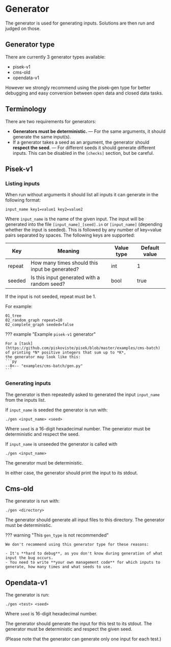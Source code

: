 # Generator
The generator is used for generating inputs. Solutions are then run and judged on those.

## Generator type
There are currently 3 generator types available:

- pisek-v1
- cms-old
- opendata-v1

However we strongly recommend using the pisek-gen type
for better debugging and easy conversion between open data and closed data tasks.

## Terminology
There are two requirements for generators:

- **Generators must be deterministic.** — For the same arguments, it should generate the same input(s).
- If a generator takes a seed as an argument, the generator should **respect the seed**. — For different seeds
  it should generate different inputs. This can be disabled in the `[checks]` section, but be careful.

## Pisek-v1
### Listing inputs
When run without arguments it should list all inputs it can generate in the following format: 
```
input_name key1=value1 key2=value2
```
Where `input_name` is the name of the given input. The input will be generated into the file
`[input_name]_[seed].in` or `[input_name]` (depending whether the input is seeded).
This is followed by any number of key=value pairs separated by spaces.
The following keys are supported:

| Key    | Meaning                                        | Value type | Default value |
| ------ | ---------------------------------------------- | ---------- | ------------- |
| repeat | How many times should this input be generated? | int        | 1             |
| seeded | Is this input generated with a random seed?    | bool       | true          | 

If the input is not seeded, repeat must be 1.

For example:
```
01_tree
02_random_graph repeat=10
02_complete_graph seeded=false
```

??? example "Example `pisek-v1` generator"

	For a [task](https://github.com/piskoviste/pisek/blob/master/examples/cms-batch) of printing *N* positive integers that sum up to *K*,
	the generator may look like this:
    ```py
    --8<-- "examples/cms-batch/gen.py"
    ```

### Generating inputs
The generator is then repeatedly asked to generated the input `input_name` from
the inputs list.

If `input_name` is seeded the generator is run with:
```
./gen <input_name> <seed>
```
Where `seed` is a 16-digit hexadecimal number. The generator must be deterministic and
respect the seed.

If `input_name` is unseeded the generator is called with  
```
./gen <input_name>
```
The generator must be deterministic.

In either case, the generator should print the input to its stdout. 

## Cms-old

The generator is run with:
```
./gen <directory>
```

The generator should generate all input files to this directory. The generator must be deterministic.

??? warning "This `gen_type` is not recommended"

    We don't recommend using this generator type for these reasons:

    - It's **hard to debug**, as you don't know during generation of what input the bug occurs.
    - You need to write **your own management code** for which inputs to generate, how many times and what seeds to use.

## Opendata-v1
The generator is run:
```
./gen <test> <seed>
```
Where `seed` is 16-digit hexadecimal number.

The generator should generate the input for this test to its stdout. The generator must be deterministic
and respect the given seed.

(Please note that the generator can generate only one input for each test.)
